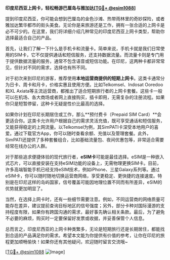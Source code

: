 **印度尼西亚上网卡，轻松畅游巴厘岛与雅加达[[TG💪+ @esim1088](https://t.me/s/esim1088)]**

提到印度尼西亚，你可能会想到巴厘岛的金色沙滩、热带雨林里的奇妙探险，或者雅加达繁华都市的街头美食。无论你是来旅游还是工作，拥有一张合适的上网卡是必不可少的。在这里，我们将详细介绍几种常见的印度尼西亚上网卡类型，帮助你选择最适合自己的产品。

首先，让我们了解一下什么是手机卡和流量卡。简单来说，手机卡就是我们日常使用的SIM卡，它不仅提供通话和短信服务，还支持数据流量。而流量卡则是专门用于提供数据流量的服务，通常不包含语音或短信功能。在印尼，这两种卡都非常常见，但针对不同的需求，选择也有所不同。

对于初次来到印尼的游客，推荐使用**本地运营商提供的短期上网卡**。这类卡通常分为日卡、周卡和月卡，价格实惠且使用方便。比如Telkomsel、Indosat Ooredoo和XL Axiata等主流运营商，都推出了适合短期旅行者的上网卡套餐。这些卡一般可以在机场、各大商场或者网上直接购买，插卡即用，无需复杂的注册流程。如果你只是短暂停留，这种卡无疑是性价比最高的选择。

如果你计划在印尼长期居住或工作，那么**预付费卡（Prepaid SIM Card）**会更适合你。这类卡允许用户根据自己的需求灵活充值，既可享受通话和短信服务，又能获得稳定的上网流量。以Telkomsel为例，其SimPATI卡深受本地用户的喜爱。通过下载官方App，你可以随时查看余额、充值以及管理套餐。此外，SimPATI还提供了多种套餐组合，比如基础流量包、夜间优惠包等，非常适合需要经常在线办公的人群。

对于那些追求便捷体验的现代旅行者，**eSIM卡**可能是最佳选择。eSIM是一种嵌入式芯片，可以直接安装在支持eSIM功能的设备上，无需物理更换SIM卡。目前，许多高端智能手机已经支持eSIM技术，例如iPhone、三星Galaxy系列等。通过eSIM卡，你可以随时随地切换运营商网络，享受更稳定、更快捷的连接速度。特别是在印尼这样的岛屿国家，信号覆盖可能因地理位置不同而有所差异，eSIM的优势就更加明显了。

当然，在选择上网卡时，还有一些细节需要注意。例如，不同运营商的网络质量可能存在差异，建议提前查询目标地区的信号强度；另外，部分卡种对国际漫游的支持程度有限，如果你有跨国沟通的需求，最好事先确认相关条款。最后，为了避免不必要的麻烦，购买时一定要保留好发票或收据，并妥善保管个人信息。

总而言之，印度尼西亚的上网卡种类繁多，无论是短期旅行还是长期居住，都能找到合适的产品满足你的需求。希望本文能为你提供有价值的参考，让你在印尼的旅程更加顺畅愉快！如果你还有其他疑问，欢迎随时留言交流哦~

[[TG💪+ @esim1088](https://t.me/s/esim1088) ![Image](https://i.postimg.cc/4NQfJmqS/Snipaste-2025-05-13-00-14-12.png)]